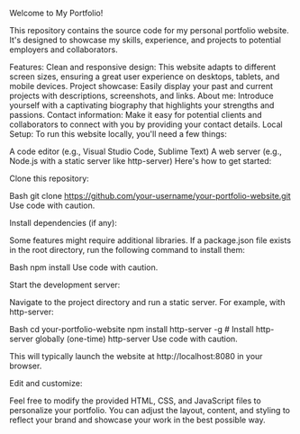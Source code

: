 Welcome to My Portfolio!


This repository contains the source code for my personal portfolio website. It's designed to showcase my skills, experience, and projects to potential employers and collaborators.

Features:
Clean and responsive design: This website adapts to different screen sizes, ensuring a great user experience on desktops, tablets, and mobile devices.
Project showcase: Easily display your past and current projects with descriptions, screenshots, and links.
About me: Introduce yourself with a captivating biography that highlights your strengths and passions.
Contact information: Make it easy for potential clients and collaborators to connect with you by providing your contact details.
Local Setup:
To run this website locally, you'll need a few things:

A code editor (e.g., Visual Studio Code, Sublime Text)
A web server (e.g., Node.js with a static server like http-server)
Here's how to get started:

Clone this repository:

Bash
git clone https://github.com/your-username/your-portfolio-website.git
Use code with caution.

Install dependencies (if any):

Some features might require additional libraries. If a package.json file exists in the root directory, run the following command to install them:

Bash
npm install
Use code with caution.

Start the development server:

Navigate to the project directory and run a static server. For example, with http-server:

Bash
cd your-portfolio-website
npm install http-server -g  # Install http-server globally (one-time)
http-server
Use code with caution.

This will typically launch the website at http://localhost:8080 in your browser.

Edit and customize:

Feel free to modify the provided HTML, CSS, and JavaScript files to personalize your portfolio. You can adjust the layout, content, and styling to reflect your brand and showcase your work in the best possible way.